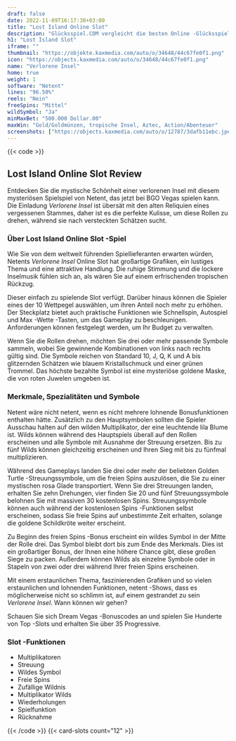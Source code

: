 ```yaml
---
draft: false
date: 2022-11-09T16:17:38+03:00
title: "Lost Island Online Slot"
description: "Glücksspiel.COM vergleicht die besten Online -Glücksspiel -Sites und -spiele der Kanada.  Unabhängige Produktbewertungen und exklusive Anmeldeangebote. Jetzt spielen!"
h1: "Lost Island Slot"
iframe: ""
thumbnail: "https://objekte.kaxmedia.com/auto/o/34648/44c67fe0f1.png"
icon: "https://objects.kaxmedia.com/auto/o/34648/44c67fe0f1.png"
name: "Verlorene Insel"
home: true
weight: 1
software: "Netent"
lines: "96.50%"
reels: "Nein"
freeSpins: "Mittel"
wildSymbol: "Ja"
minMaxBet: "500.000 Dollar.00"
maxWin: "Gold/Goldmünzen, tropische Insel, Aztec, Action/Abenteuer"
screenshots: ["https://objects.kaxmedia.com/auto/o/12787/3dafb11ebc.jpeg"]
---
```


{{< code >}}<h2>Lost Island Online Slot Review</h2><p>Entdecken Sie die mystische Schönheit einer verlorenen Insel mit diesem mysteriösen Spielspiel von Netent, das jetzt bei BGO Vegas spielen kann. Die Einladung <em>Verlorene Insel</em> ist übersät mit den alten Reliquien eines vergessenen Stammes, daher ist es die perfekte Kulisse, um diese Rollen zu drehen, während sie nach versteckten Schätzen sucht.</p><h3>Über Lost Island Online Slot -Spiel</h3><p>Wie Sie von dem weltweit führenden Spiellieferanten erwarten würden, Netents <em>Verlorene Insel</em> Online Slot hat großartige Grafiken, ein lustiges Thema und eine attraktive Handlung. Die ruhige Stimmung und die lockere Inselmusik fühlen sich an, als wären Sie auf einem erfrischenden tropischen Rückzug.</p><p>Dieser einfach zu spielende Slot verfügt. Darüber hinaus können die Spieler eines der 10 Wettpegel auswählen, um ihren Anteil noch mehr zu erhöhen. Der Steckplatz bietet auch praktische Funktionen wie Schnellspin, Autospiel und Max -Wette -Tasten, um das Gameplay zu beschleunigen. Anforderungen können festgelegt werden, um Ihr Budget zu verwalten.</p><p>Wenn Sie die Rollen drehen, möchten Sie drei oder mehr passende Symbole sammeln, wobei Sie gewinnende Kombinationen von links nach rechts gültig sind. Die Symbole reichen von Standard 10, J, Q, K und A bis glitzernden Schätzen wie blauem Kristallschmuck und einer grünen Trommel. Das höchste bezahlte Symbol ist eine mysteriöse goldene Maske, die von roten Juwelen umgeben ist.</p><h3>Merkmale, Spezialitäten und Symbole</h3><p>Netent wäre nicht netent, wenn es nicht mehrere lohnende Bonusfunktionen enthalten hätte. Zusätzlich zu den Hauptsymbolen sollten die Spieler Ausschau halten auf den wilden Multiplikator, der eine leuchtende lila Blume ist. Wilds können während des Hauptspiels überall auf den Rollen erscheinen und alle Symbole mit Ausnahme der Streuung ersetzen. Bis zu fünf Wilds können gleichzeitig erscheinen und Ihren Sieg mit bis zu fünfmal multiplizieren.</p><p>Während des Gameplays landen Sie drei oder mehr der beliebten Golden Turtle -Streuungssymbole, um die freien Spins auszulösen, die Sie zu einer mystischen rosa Glade transportiert. Wenn Sie drei Streuungen landen, erhalten Sie zehn Drehungen, vier finden Sie 20 und fünf Streuungssymbole belohnen Sie mit massiven 30 kostenlosen Spins. Streuungssymbole können auch während der kostenlosen Spins -Funktionen selbst erscheinen, sodass Sie freie Spins auf unbestimmte Zeit erhalten, solange die goldene Schildkröte weiter erscheint.</p><p>Zu Beginn des freien Spins -Bonus erscheint ein wildes Symbol in der Mitte der Rolle drei. Das Symbol bleibt dort bis zum Ende des Merkmals. Dies ist ein großartiger Bonus, der Ihnen eine höhere Chance gibt, diese großen Siege zu packen. Außerdem können Wilds als einzelne Symbole oder in Stapeln von zwei oder drei während Ihrer freien Spins erscheinen.</p><p>Mit einem erstaunlichen Thema, faszinierenden Grafiken und so vielen erstaunlichen und lohnenden Funktionen, netent -Shows, dass es möglicherweise nicht so schlimm ist, auf einem gestrandet zu sein <em>Verlorene Insel</em>. Wann können wir gehen?</p><p>
Schauen Sie sich Dream Vegas -Bonuscodes an und spielen Sie Hunderte von Top -Slots und erhalten Sie über 35 Progressive.</p><h3>
Slot -Funktionen</h3><ul>
<li></span>
Multiplikatoren</li>
<li></span>
Streuung</li>
<li></span>
Wildes Symbol</li>
<li></span>
Freie Spins</li>
<li></span>
Zufällige Wildnis</li>
<li></span>
Multiplikator Wilds</li>
<li></span>
Wiederholungen</li>
<li></span>
Spielfunktion</li>
<li></span>
Rücknahme</li></ul>{{< /code >}}
 {{< card-slots count="12" >}}